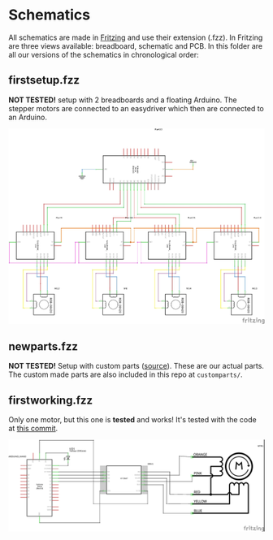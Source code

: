 # Schematics
All schematics are made in [Fritzing](https://fritzing.org) and use their extension (.fzz). In Fritzing are three views available:
breadboard, schematic and PCB. In this folder are all our versions of the schematics in chronological order:


## firstsetup.fzz
**NOT TESTED!**
setup with 2 breadboards and a floating Arduino. The stepper motors are connected to an easydriver which then are connected to an Arduino.

![firstsetup.fzz schematic](images/firstsetup_schem.jpg)


## newparts.fzz
**NOT TESTED!**
Setup with custom parts ([source](https://github.com/tardate/X113647Stepper)). These are our actual parts. The custom made parts are also included in this repo at  `customparts/`.


## firstworking.fzz
Only one motor, but this one is **tested** and works! It's tested with the code at [this commit](https://github.com/bionicarm/bionicarm/tree/d6df96433fdd7d1bf2449d47284609a06bb9cc7e).

![firstworking.fzz schematic](images/firstworking_schem.jpg)
